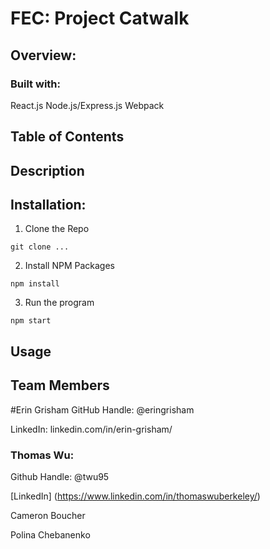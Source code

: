 # FEC: Project Catwalk

## Overview:

### Built with:
React.js
Node.js/Express.js
Webpack


## Table of Contents

## Description

## Installation:
1. Clone the Repo
```
git clone ...
```

2. Install NPM Packages
```
npm install
```
3. Run the program
```
npm start
```



## Usage

## Team Members

#Erin Grisham
GitHub Handle: @eringrisham

LinkedIn: linkedin.com/in/erin-grisham/


### Thomas Wu:
Github Handle: @twu95

[LinkedIn] (https://www.linkedin.com/in/thomaswuberkeley/)


Cameron Boucher


Polina Chebanenko

